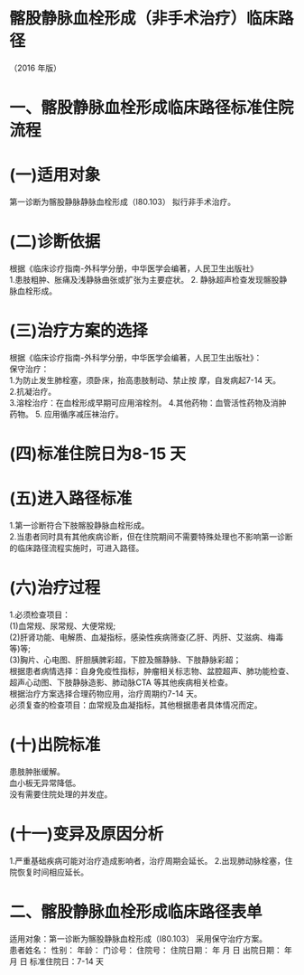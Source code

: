 # 髂股静脉血栓形成（非手术治疗）临床路径  
（2016 年版）  
# 一、髂股静脉血栓形成临床路径标准住院流程  
# (一)适用对象  
第一诊断为髂股静脉静脉血栓形成（I80.103） 拟行非手术治疗。  
# (二)诊断依据  
根据《临床诊疗指南-外科学分册，中华医学会编著，人民卫生出版社》  
1.患肢粗肿、胀痛及浅静脉曲张或扩张为主要症状。  2. 静脉超声检查发现髂股静脉血栓形成。  
# (三)治疗方案的选择  
根据《临床诊疗指南-外科学分册，中华医学会编著，人民卫生出版社》：  
保守治疗：  
1.为防止发生肺栓塞，须卧床，抬高患肢制动、禁止按 摩，自发病起7-14 天。  
2.抗凝治疗。  
3.溶栓治疗：在血栓形成早期可应用溶栓剂。 4.其他药物：血管活性药物及消肿药物。 5.   应用循序减压袜治疗。  
# (四)标准住院日为8-15 天  
# (五)进入路径标准  
1.第一诊断符合下肢髂股静脉血栓形成。  
2.当患者同时具有其他疾病诊断，但在住院期间不需要特殊处理也不影响第一诊断的临床路径流程实施时，可进入路径。  
# (六)治疗过程  
1.必须检查项目：  
(1)血常规、尿常规、大便常规;  
(2)肝肾功能、电解质、血凝指标，感染性疾病筛查(乙肝、丙肝、艾滋病、梅毒等)等;  
(3)胸片、心电图、肝胆胰脾彩超，下腔及髂静脉、下肢静脉彩超；  
根据患者病情选择：自身免疫性指标，肿瘤相关标志物、盆腔超声、肺功能检查、超声心动图、下肢静脉造影、肺动脉CTA 等其他疾病相关检查。  
根据治疗方案选择合理药物应用，治疗周期约7-14 天。  
必须复查的检查项目：血常规及血凝指标，其他根据患者具体情况而定。  
# (十)出院标准  
患肢肿胀缓解。  
血小板无异常降低。  
没有需要住院处理的并发症。  
# (十一)变异及原因分析  
1.严重基础疾病可能对治疗造成影响者，治疗周期会延长。 2.出现肺动脉栓塞，住院恢复时间相应延长。  
# 二、髂股静脉血栓形成临床路径表单  
适用对象：第一诊断为髂股静脉血栓形成（I80.103）  采用保守治疗方案。  
患者姓名：          性别：     年龄：     门诊号：        住院号：           住院日期：   年   月   日   出院日期：    年    月    日   标准住院日：7-14 天  

